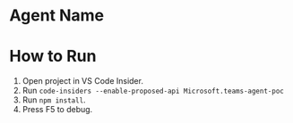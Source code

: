 # Agent Name
# How to Run
1. Open project in VS Code Insider.
2. Run `code-insiders --enable-proposed-api Microsoft.teams-agent-poc`
3. Run `npm install`.
4. Press F5 to debug.

